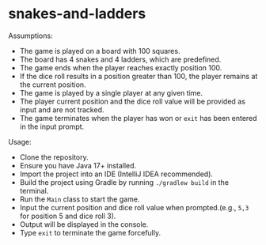 # snakes-and-ladders

Assumptions:

- The game is played on a board with 100 squares.
- The board has 4 snakes and 4 ladders, which are predefined.
- The game ends when the player reaches exactly position 100.
- If the dice roll results in a position greater than 100, the player remains at the current position.
- The game is played by a single player at any given time.
- The player current position and the dice roll value will be provided as input and are not tracked.
- The game terminates when the player has won or `exit` has been entered in the input prompt.

Usage:

- Clone the repository.
- Ensure you have Java 17+ installed.
- Import the project into an IDE (IntelliJ IDEA recommended).
- Build the project using Gradle by running `./gradlew build` in the terminal.
- Run the `Main` class to start the game.
- Input the current position and dice roll value when prompted.(e.g., `5,3` for position 5 and dice roll 3).
- Output will be displayed in the console.
- Type `exit` to terminate the game forcefully.